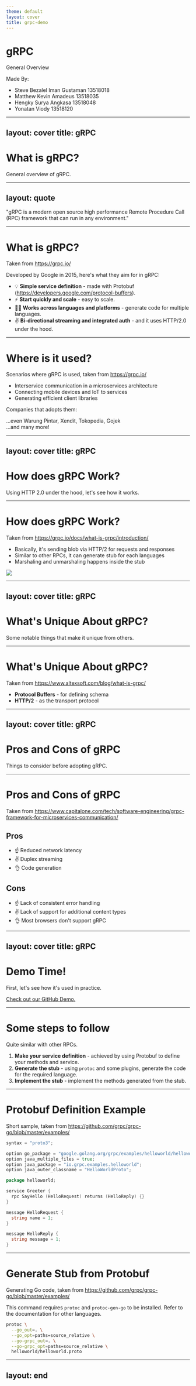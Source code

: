 ```yaml
---
theme: default
layout: cover
title: grpc-demo
---
```


# gRPC

General Overview

<div class="text-sm">
  Made By:
  <ul>
    <li>Steve Bezalel Iman Gustaman 13518018</li>
    <li>Matthew Kevin Amadeus 13518035</li>
    <li>Hengky Surya Angkasa 13518048</li>
    <li>Yonatan Viody 13518120</li>
  </ul>
</div>

<div class="abs-br m-6 flex gap-2">
  <a href="https://github.com/mkamadeus/grpc-demo" target="_blank" alt="GitHub"
    class="text-xl icon-btn opacity-50 !border-none !hover:text-white">
    <carbon-logo-github />
  </a>
</div>

<!--
The last comment block of each slide will be treated as slide notes. It will be visible and editable in Presenter Mode along with the slide. [Read more in the docs](https://sli.dev/guide/syntax.html#notes)
-->

---
layout: cover
title: gRPC
---

# What is gRPC?
General overview of gRPC.

---
layout: quote
---
<div class="italic text-3xl opacity-70">
  "gRPC is a modern open source high performance Remote Procedure Call (RPC) framework that can run in any environment."
</div>

---

# What is gRPC?
Taken from https://grpc.io/

Developed by Google in 2015, here's what they aim for in gRPC:

- 💡 **Simple service definition** - made with Protobuf (https://developers.google.com/protocol-buffers).
- ⚡ **Start quickly and scale** - easy to scale.
- 👨‍💻 **Works across languages and platforms** - generate code for multiple languages.
- ✌ **Bi-directional streaming and integrated auth** - and it uses HTTP/2.0 under the hood.

---

# Where is it used?
Scenarios where gRPC is used, taken from https://grpc.io/

- Interservice communication in a microservices architecture
- Connecting mobile devices and IoT to services
- Generating efficient client libraries

Companies that adopts them:

<div class="flex text-white text-5xl gap-4 items-center mb-4">
  <cib-netflix />
  <cib-cisco />
  <ri-square />
  <ri-coreos-fill />
  <!-- <img class="w-24 h-24" src="https://simpleicons.org/icons/square.svg" /> -->
  <div class="italic opacity-50 text-sm">...even Warung Pintar, Xendit, Tokopedia, Gojek</div>
</div>
<div class="italic opacity-50 text-sm">...and many more!</div>


---
layout: cover
title: gRPC
---

# How does gRPC Work?
Using HTTP 2.0 under the hood, let's see how it works.

---

# How does gRPC Work?

Taken from https://grpc.io/docs/what-is-grpc/introduction/

<div class="flex">
  <div class="w-full">
    <ul>
      <li>Basically, it's sending blob via HTTP/2 for requests and responses</li>
      <li>Similar to other RPCs, it can generate stub for each languages</li>
      <li>Marshaling and unmarshaling happens inside the stub</li>
    </ul>
  </div>
  <div class="w-full"><img src="https://grpc.io/img/landing-2.svg" /></div>
</div>


---
layout: cover
title: gRPC
---

# What's Unique About gRPC?
Some notable things that make it unique from others.

---

# What's Unique About gRPC?
Taken from https://www.altexsoft.com/blog/what-is-grpc/

- **Protocol Buffers** - for defining schema
- **HTTP/2** - as the transport protocol

---
layout: cover
title: gRPC
---

# Pros and Cons of gRPC
Things to consider before adopting gRPC.

---

# Pros and Cons of gRPC

Taken from https://www.capitalone.com/tech/software-engineering/grpc-framework-for-microservices-communication/

## Pros
- ☝️ Reduced network latency <br>
- ✌️ Duplex streaming <br>
- 👌 Code generation
## Cons
- ☝️ Lack of consistent error handling <br>
- ✌️ Lack of support for additional content types <br>
- 👌 Most browsers don't support gRPC
---
layout: cover
title: gRPC
---

# Demo Time!
First, let's see how it's used in practice.

<div class="abs-br m-6 flex gap-2">
  <a href="https://github.com/mkamadeus/grpc-demo" target="_blank" alt="GitHub"
    class="flex items-center gap-4 text-xl icon-btn opacity-50 !border-none !hover:text-white">
    <carbon-logo-github />
    <span class="text-xs italic">
    Check out our GitHub Demo.
    </span>
  </a>
</div>

---

# Some steps to follow
Quite similar with other RPCs.

1. **Make your service definition** - achieved by using Protobuf to define your methods and service.
2. **Generate the stub** - using `protoc` and some plugins, generate the code for the required language.
3. **Implement the stub** - implement the methods generated from the stub.

---

# Protobuf Definition Example
Short sample, taken from https://github.com/grpc/grpc-go/blob/master/examples/

```go {all|1|3-8|10-12|14-20}
syntax = "proto3";

option go_package = "google.golang.org/grpc/examples/helloworld/helloworld";
option java_multiple_files = true;
option java_package = "io.grpc.examples.helloworld";
option java_outer_classname = "HelloWorldProto";

package helloworld;

service Greeter {
  rpc SayHello (HelloRequest) returns (HelloReply) {}
}

message HelloRequest {
  string name = 1;
}

message HelloReply {
  string message = 1;
}
```

---

# Generate Stub from Protobuf
Generating Go code, taken from https://github.com/grpc/grpc-go/blob/master/examples/

This command requires `protoc` and `protoc-gen-go` to be installed.
Refer to the documentation for other languages.

```bash {all|2-3|4-5|6}
protoc \
  --go_out=. \
  --go_opt=paths=source_relative \
  --go-grpc_out=. \
  --go-grpc_opt=paths=source_relative \
  helloworld/helloworld.proto
```

---
layout: end
---
